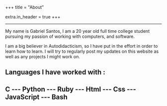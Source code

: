 +++
title = "About"

extra.in_header = true
+++

---
My name is Gabriel Santos, I am a 20 year old full time college student pursuing my passion of working with computers, and software. 

I am a big believer in Autodidacticism, so I have put in the effort in order to learn how to learn. I will try to regularly post my updates on this website as well as any projects I might work on.

Languages I have worked with :
---
C --- Python --- Ruby --- Html --- Css --- JavaScript --- Bash 
---

